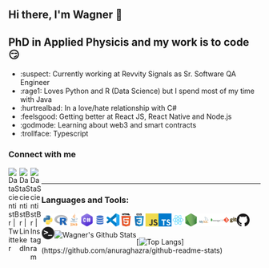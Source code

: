 ## Hi there, I'm Wagner :speech_balloon:

## PhD in Applied Physicis and my work is to code :smirk: 
- :suspect: Currently working at Revvity Signals as Sr. Software QA Engineer
- :rage1: Loves Python and R (Data Science) but I spend most of my time with Java
- :hurtrealbad: In a love/hate relationship with C#
- :feelsgood: Getting better at React JS, React Native and Node.js
- :godmode: Learning about web3 and smart contracts 
- :trollface: Typescript

### Connect with me
[<img align="left" alt="DataScientistBr | Twitter" width="22px" src="https://cdn.jsdelivr.net/npm/simple-icons@v3/icons/twitter.svg" />][twitter]
[<img align="left" alt="DataScientistBr | LinkedIn" width="22px" src="https://cdn.jsdelivr.net/npm/simple-icons@v3/icons/linkedin.svg" />][linkedin]
[<img align="left" alt="DataScientistBr | Instagram" width="22px" src="https://cdn.jsdelivr.net/npm/simple-icons@v3/icons/instagram.svg" />][instagram]
<br/>

---

### Languages and Tools:

[<img align="left" alt="Python" width="26px" src="https://raw.githubusercontent.com/github/explore/e94815998e4e0713912fed477a1f346ec04c3da2/topics/python/python.png" />][python]
[<img align="left" alt="R" width="26px" src="https://raw.githubusercontent.com/github/explore/80688e429a7d4ef2fca1e82350fe8e3517d3494d/topics/r/r.png" />][r]
[<img align="left" alt="Java" width="26px" src="https://raw.githubusercontent.com/github/explore/80688e429a7d4ef2fca1e82350fe8e3517d3494d/topics/java/java.png" />][java]
[<img align="left" alt="C#" width="26px" src="https://raw.githubusercontent.com/github/explore/361e2821e2dea67711cde99c9c40ed357061cf27/topics/csharp/csharp.png" />][csharp]
[<img align="left" alt="SQL" width="26px" src="https://raw.githubusercontent.com/github/explore/80688e429a7d4ef2fca1e82350fe8e3517d3494d/topics/sql/sql.png" />][sql]
[<img align="left" alt="Visual Studio Code" width="26px" src="https://raw.githubusercontent.com/github/explore/80688e429a7d4ef2fca1e82350fe8e3517d3494d/topics/visual-studio-code/visual-studio-code.png" />][vscode]
[<img align="left" alt="HTML5" width="26px" src="https://raw.githubusercontent.com/github/explore/80688e429a7d4ef2fca1e82350fe8e3517d3494d/topics/html/html.png" />][html]
[<img align="left" alt="CSS3" width="26px" src="https://raw.githubusercontent.com/github/explore/80688e429a7d4ef2fca1e82350fe8e3517d3494d/topics/css/css.png" />][css]
[<img align="left" alt="JavaScript" width="26px" src="https://raw.githubusercontent.com/github/explore/80688e429a7d4ef2fca1e82350fe8e3517d3494d/topics/javascript/javascript.png" />][javascript]
[<img align="left" alt="TypeScript" width="26px" src="https://raw.githubusercontent.com/github/explore/80688e429a7d4ef2fca1e82350fe8e3517d3494d/topics/typescript/typescript.png" />][typescript]
[<img align="left" alt="React" width="26px" src="https://raw.githubusercontent.com/github/explore/80688e429a7d4ef2fca1e82350fe8e3517d3494d/topics/react/react.png" />][react]
[<img align="left" alt="Node.js" width="26px" src="https://raw.githubusercontent.com/github/explore/80688e429a7d4ef2fca1e82350fe8e3517d3494d/topics/nodejs/nodejs.png" />][node]
[<img align="left" alt="MySQL" width="26px" src="https://raw.githubusercontent.com/github/explore/80688e429a7d4ef2fca1e82350fe8e3517d3494d/topics/mysql/mysql.png" />][mysql]
[<img align="left" alt="MongoDB" width="26px" src="https://raw.githubusercontent.com/github/explore/80688e429a7d4ef2fca1e82350fe8e3517d3494d/topics/mongodb/mongodb.png" />][mongodb]
[<img align="left" alt="Git" width="26px" src="https://raw.githubusercontent.com/github/explore/80688e429a7d4ef2fca1e82350fe8e3517d3494d/topics/git/git.png" />][git]
[<img align="left" alt="GitHub" width="26px" src="https://raw.githubusercontent.com/github/explore/78df643247d429f6cc873026c0622819ad797942/topics/github/github.png" />][github]
[<img align="left" alt="HTML5" width="26px" src="https://raw.githubusercontent.com/github/explore/80688e429a7d4ef2fca1e82350fe8e3517d3494d/topics/terminal/terminal.png" />][terminal]

<br />
<br />

<img align="left" alt="Wagner's Github Stats" src="https://github-readme-stats.vercel.app/api?username=wagner-deoliveira&show_icons=true&hide_border=true&count_private=true" />

[![Top Langs](https://github-readme-stats.vercel.app/api/top-langs/?username=wagner-deoliveira&hide_border=true")](https://github.com/anuraghazra/github-readme-stats)

[twitter]: https://twitter.com/DataScientistBr
[linkedin]: https://linkedin.com/in/wagner-o-rosa
[instagram]: https://www.instagram.com/datascientist_br

[python]: https://www.python.org/
[r]: https://www.r-project.org/
[java]: https://www.java.com/en/
[csharp]:https://docs.microsoft.com/en-us/dotnet/csharp/
[sql]: https://www.w3schools.com/sql/
[vscode]: https://code.visualstudio.com/
[html]: https://www.w3schools.com/html/
[css]: https://www.w3schools.com/css/
[javascript]: https://www.javascript.com/
[typescript]: https://www.typescriptlang.org/
[react]: https://reactjs.org/
[node]: https://nodejs.org/en/
[mysql]: https://www.mysql.com/
[mongodb]: https://www.mongodb.com/
[git]: https://git-scm.com/
[github]: https://github.com/
[terminal]: https://ubuntu.com/tutorials/command-line-for-beginners#1-overview 
